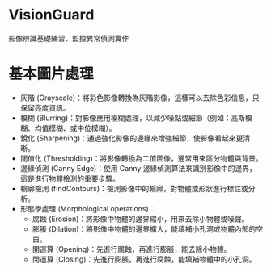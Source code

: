 # VisionGuard
影像辨識基礎練習、監控異常偵測實作
# 基本圖片處理
- 灰階 (Grayscale)：將彩色影像轉換為灰階影像，這樣可以去除色彩信息，只保留亮度資訊。
- 模糊 (Blurring)：對影像應用模糊處理，以減少噪點或細節（例如：高斯模糊、均值模糊、或中位模糊）。
- 銳化 (Sharpening)：通過強化影像的邊緣來增強細節，使影像看起來更清晰。
- 閾值化 (Thresholding)：將影像轉換為二值圖像，通常用來區分物體與背景。
- 邊緣偵測 (Canny Edge)：使用 Canny 邊緣偵測算法來識別影像中的邊界，這是進行物體檢測的重要步驟。
- 輪廓檢測 (findContours)：檢測影像中的輪廓，對物體或形狀進行標註或分析。
- 形態學處理 (Morphological operations)：
    - 腐蝕 (Erosion)：將影像中物體的邊界縮小，用來去除小物體或噪聲。
    - 膨脹 (Dilation)：將影像中物體的邊界擴大，能填補小孔洞或物體內部的空白。
    - 開運算 (Opening)：先進行腐蝕，再進行膨脹，能去除小物體。
    - 閉運算 (Closing)：先進行膨脹，再進行腐蝕，能填補物體中的小孔洞。
